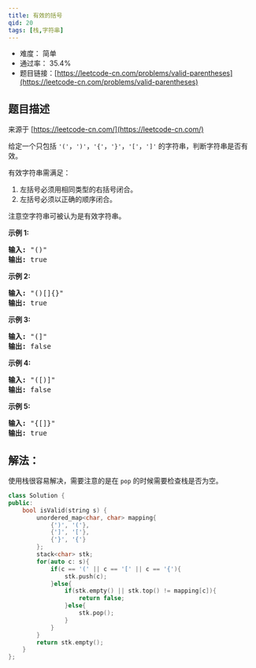 ```yaml
---
title: 有效的括号
qid: 20
tags: [栈,字符串]
---
```



- 难度： 简单
- 通过率： 35.4%
- 题目链接：[https://leetcode-cn.com/problems/valid-parentheses](https://leetcode-cn.com/problems/valid-parentheses)


## 题目描述

来源于 [https://leetcode-cn.com/](https://leetcode-cn.com/)

<p>给定一个只包括 <code>&#39;(&#39;</code>，<code>&#39;)&#39;</code>，<code>&#39;{&#39;</code>，<code>&#39;}&#39;</code>，<code>&#39;[&#39;</code>，<code>&#39;]&#39;</code>&nbsp;的字符串，判断字符串是否有效。</p>

<p>有效字符串需满足：</p>

<ol>
	<li>左括号必须用相同类型的右括号闭合。</li>
	<li>左括号必须以正确的顺序闭合。</li>
</ol>

<p>注意空字符串可被认为是有效字符串。</p>

<p><strong>示例 1:</strong></p>

<pre><strong>输入:</strong> &quot;()&quot;
<strong>输出:</strong> true
</pre>

<p><strong>示例&nbsp;2:</strong></p>

<pre><strong>输入:</strong> &quot;()[]{}&quot;
<strong>输出:</strong> true
</pre>

<p><strong>示例&nbsp;3:</strong></p>

<pre><strong>输入:</strong> &quot;(]&quot;
<strong>输出:</strong> false
</pre>

<p><strong>示例&nbsp;4:</strong></p>

<pre><strong>输入:</strong> &quot;([)]&quot;
<strong>输出:</strong> false
</pre>

<p><strong>示例&nbsp;5:</strong></p>

<pre><strong>输入:</strong> &quot;{[]}&quot;
<strong>输出:</strong> true</pre>


## 解法：

使用栈很容易解决，需要注意的是在 `pop` 的时候需要检查栈是否为空。

```cpp
class Solution {
public:
    bool isValid(string s) {
        unordered_map<char, char> mapping{
            {')', '('},
            {']', '['},
            {'}', '{'}
        };
        stack<char> stk;
        for(auto c: s){
            if(c == '(' || c == '[' || c == '{'){
                stk.push(c);
            }else{
                if(stk.empty() || stk.top() != mapping[c]){
                    return false;
                }else{
                    stk.pop();
                }
            }
        }
        return stk.empty();
    }
};
```